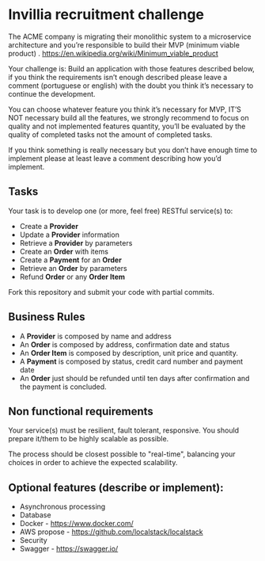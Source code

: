 # Invillia recruitment challenge

The ACME company is migrating their monolithic system to a microservice architecture and you’re responsible to build their MVP (minimum viable product)  .
https://en.wikipedia.org/wiki/Minimum_viable_product

Your challenge is:
Build an application with those features described below, if you think the requirements isn’t enough described please leave a comment (portuguese or english) with the doubt you think it’s necessary to continue the development.

You can choose whatever feature you think it’s necessary for MVP,  IT’S NOT necessary build all the features, we strongly recommend to focus on quality and not implemented features quantity, you’ll be evaluated by the quality of completed tasks not the amount of completed tasks.

If you think something is really necessary but you don’t have enough time to implement please at least leave a comment describing how you’d implement.

## Tasks

Your task is to develop one (or more, feel free) RESTful service(s) to:
* Create a **Provider**
* Update a **Provider** information
* Retrieve a **Provider** by parameters
* Create an **Order** with items
* Create a **Payment** for an **Order**
* Retrieve an **Order** by parameters
* Refund **Order** or any **Order Item**

Fork this repository and submit your code with partial commits.

## Business Rules

* A **Provider** is composed by name and address
* An **Order** is composed by address, confirmation date and status
* An **Order Item** is composed by description, unit price and quantity.
* A **Payment** is composed by status, credit card number and payment date
* An **Order** just should be refunded until ten days after confirmation and the payment is concluded.

## Non functional requirements

Your service(s) must be resilient, fault tolerant, responsive. You should prepare it/them to be highly scalable as possible.

The process should be closest possible to "real-time", balancing your choices in order to achieve the expected
scalability.

## Optional features (describe or implement):
* Asynchronous processing
* Database
* Docker - https://www.docker.com/
* AWS propose - https://github.com/localstack/localstack
* Security
* Swagger - https://swagger.io/
